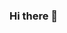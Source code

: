 ### Hi there 👋

<!--
**roxanneamber/roxanneamber** is a ✨ _special_ ✨ repository because its `README.md` (this file) appears on your GitHub profile.

Here are some ideas to get you started:

- 🔭 I’m currently working on making an app using Vuforia and unity
- 🌱 I’m currently learning new things in unity
- 🤔 I’m looking for help with adding new code to my unity file, suggestions on vuforia app
-->
